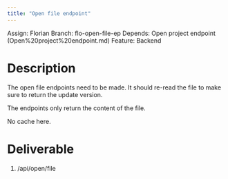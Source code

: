 ```yaml
---
title: "Open file endpoint"
---
```

Assign: Florian 
Branch: flo-open-file-ep
Depends: Open project endpoint (Open%20project%20endpoint.md)
Feature: Backend

# Description

The open file endpoints need to be made. It should re-read the file to make sure to return the update version.

The endpoints only return the content of the file.

No cache here.

# Deliverable

1. /api/open/file
